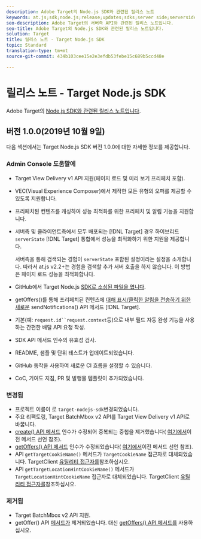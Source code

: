 ```yaml
---
description: Adobe Target의 Node.js SDK와 관련된 릴리스 노트
keywords: at.js;sdk;node.js;release;updates;sdks;server side;serverside;server-side;nodejs
seo-description: Adobe Target의 서버측 API와 관련된 릴리스 노트입니다.
seo-title: Adobe Target의 Node.js SDK와 관련된 릴리스 노트입니다.
solution: Target
title: 릴리스 노트 - Target Node.js SDK
topic: Standard
translation-type: tm+mt
source-git-commit: 434b103cee15e2e3efdb53febe15c689b5ccd48e

---
```



# 릴리스 노트 - Target Node.js SDK

Adobe Target의 [Node.js SDK와 관련된 릴리스 노트입니다](https://github.com/adobe/target-nodejs-sdk).

## 버전 1.0.0(2019년 10월 9일)

다음 섹션에서는 Target Node.js SDK 버전 1.0.0에 대한 자세한 정보를 제공합니다.

### Admin Console 도움말에

* Target View Delivery v1 API 지원(페이지 로드 및 미리 보기 프리페치 포함).
* VEC(Visual Experience Composer)에서 제작한 모든 유형의 오퍼를 제공할 수 있도록 지원합니다.
* 프리페치된 컨텐츠를 캐싱하여 성능 최적화를 위한 프리페치 및 알림 기능을 지원합니다.
* 서버측 및 클라이언트측에서 모두 배포되는 [!DNL Target] 경우 하이브리드 `serverState` [!DNL Target] 통합에서 성능을 최적화하기 위한 지원을 제공합니다.

   서버측을 통해 검색되는 경험이 `serverState` 포함된 설정이라는 설정을 소개합니다. 따라서 at.js v2.2+는 경험을 검색할 추가 서버 호출을 하지 않습니다. 이 방법은 페이지 로드 성능을 최적화합니다.

* GitHub에서 Target Node.js [SDK로 소싱된 파일을 엽니다](https://github.com/adobe/target-nodejs-sdk).
* getOffers()를 통해 프리페치된 컨텐츠에 [대해 표시/클릭한 알림을 전송하기 위한 새로운](https://git.corp.adobe.com/anischev/target-nodejs-sdk/blob/TNT-33695/README.md#targetclientsendnotifications) sendNotifications() API 메서드 [!DNL Target][](https://git.corp.adobe.com/anischev/target-nodejs-sdk/blob/TNT-33695/README.md#targetclientgetoffers).
* 기본(예: `request.id``request.context`등)으로 내부 필드 자동 완성 기능을 사용하는 간편한 배달 API 요청 작성.
* SDK API 메서드 인수의 유효성 검사.
* README, 샘플 및 단위 테스트가 업데이트되었습니다.
* GitHub 동작을 사용하여 새로운 CI 흐름을 설정할 수 있습니다.
* CoC, 기여도 지침, PR 및 발행물 템플릿이 추가되었습니다.

### 변경됨

* 프로젝트 이름이 로 `target-nodejs-sdk`변경되었습니다.
* 주요 리팩토링, Target BatchMbox v2 API를 Target View Delivery v1 API로 바꿉니다.
* [create() API 메서드](https://git.corp.adobe.com/anischev/target-nodejs-sdk/blob/TNT-33695/README.md#targetclientcreate) 인수가 수정되어 중복되는 중첩을 제거했습니다( [여기에서](https://www.npmjs.com/package/@adobe/target-node-client#targetnodeclientcreate)이전 메서드 선언 참조).
* [getOffers() API 메서드](https://git.corp.adobe.com/anischev/target-nodejs-sdk/blob/TNT-33695/README.md#targetclientgetoffers) 인수가 수정되었습니다( [여기에서](https://www.npmjs.com/package/@adobe/target-node-client#targetnodeclientgetoffers)이전 메서드 선언 참조).
* API `getTargetCookieName()` 메서드가 `TargetCookieName` 접근자로 대체되었습니다. TargetClient [유틸리티 접근자를](https://git.corp.adobe.com/anischev/target-nodejs-sdk/blob/TNT-33695/README.md#targetclient-utility-accessors)참조하십시오.
* API `getTargetLocationHintCookieName()` 메서드가 `TargetLocationHintCookieName` 접근자로 대체되었습니다.  TargetClient [유틸리티 접근자를](https://git.corp.adobe.com/anischev/target-nodejs-sdk/blob/TNT-33695/README.md#targetclient-utility-accessors)참조하십시오.

### 제거됨

* Target BatchMbox v2 API 지원.
* getOffer() API [메서드가](https://www.npmjs.com/package/@adobe/target-node-client#targetnodeclientgetoffer) 제거되었습니다. 대신 [getOffers() API 메서드를](https://git.corp.adobe.com/anischev/target-nodejs-sdk/blob/TNT-33695/README.md#targetclientgetoffers) 사용하십시오.

